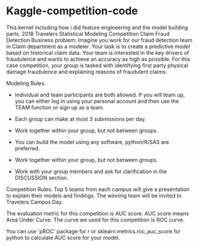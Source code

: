 # Kaggle-competition-code
This kernel including how i did feature engineering and the model building parts. 
2018 Travelers Statistical Modeling Competition
Claim Fraud Detection
Business problem:
Imagine you work for our fraud detection team in Claim department as a modeler. Your task is to create a predictive model based on historical claim data. Your team is interested in the key drivers of fraudulence and wants to achieve an accuracy as high as possible. For this case competition, your group is tasked with identifying first party physical damage fraudulence and explaining reasons of fraudulent claims.

Modeling Rules:
- Individual and team participants are both allowed. If you will team up, you can either log in using your personal account and then use the TEAM function or sign up as a team.

- Each group can make at most 3 submissions per day.

- Work together within your group, but not between groups.

- You can build the model using any software, python/R/SAS are preferred.

- Work together within your group, but not between groups.

- Work with your group members and ask for clarification in the DISCUSSION section.

Competition Rules:
Top 5 teams from each campus will give a presentation to explain their models and findings. The winning team will be invited to Travelers Campus Day.

The evaluation metric for this competition is AUC score. AUC score means Area Under Curve. The curve we used for this competition is ROC curve.

You can use 'pROC' package for r or sklearn.metrics.roc_auc_score for python to calculate AUC score for your model.

